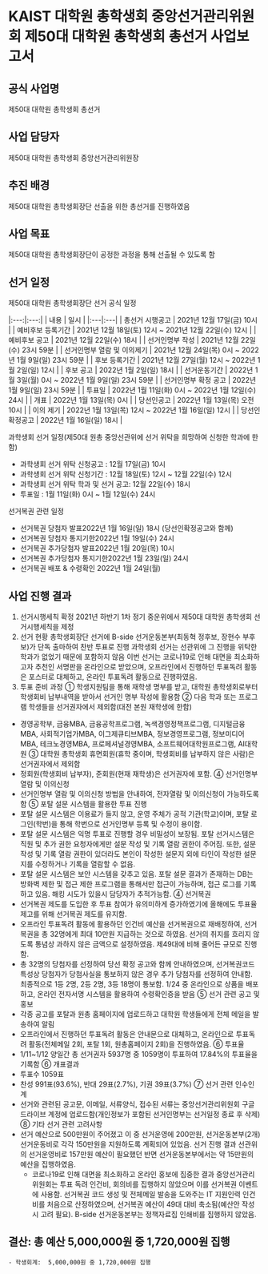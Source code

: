 KAIST 대학원 총학생회 중앙선거관리위원회 제50대 대학원 총학생회 총선거 사업보고서
==
## 공식 사업명
제50대 대학원 총학생회 총선거

## 사업 담당자
제50대 대학원 총학생회 중앙선거관리위원장

## 추진 배경
제50대 대학원 총학생회장단 선출을 위한 총선거를 진행하였음 

## 사업 목표
제50대 대학원 총학생회장단이 공정한 과정을 통해 선출될 수 있도록 함

## 선거 일정 
제50대 대학원 총학생회장단 선거 공식 일정

|:---:|:---:|
| 내용 | 일시 | 
|:---|:---|
| 총선거 시행공고 | 2021년 12월 17일(금) 10시 |
| 예비후보 등록기간 | 2021년 12월 18일(토) 12시 ~ 2021년 12월 22일(수) 12시 |
| 예비후보 공고 | 2021년 12월 22일(수) 18시 |
| 선거인명부 작성 | 2021년 12월 22일(수) 23시 59분 |
| 선거인명부 열람 및 이의제기 | 2021년 12월 24일(목) 0시 ~ 2022년 1월 9일(일) 23시 59분 |
| 후보 등록기간 | 2021년 12월 27일(월) 12시 ~ 2022년 1월 2일(일) 12시 |
| 후보 공고 | 2022년 1월 2일(일) 18시 |
| 선거운동기간 | 2022년 1월 3일(월) 0시 ~ 2022년 1월 9일(일) 23시 59분 |
| 선거인명부 확정 공고 | 2022년 1월 9일(일) 23시 59분 |
| 투표일 | 2022년 1월 11일(화) 0시 ~ 2022년 1월 12일(수) 24시 |
| 개표 | 2022년 1월 13일(목) 0시 |
| 당선인공고 | 2022년 1월 13일(목) 오전 10시 |
| 이의 제기 | 2022년 1월 13일(목) 12시 ~ 2022년 1월 16일(일) 12시 |
| 당선인확정공고 | 2022년 1월 16일(일) 18시 |

과학생회 선거 일정(제50대 원총 중앙선관위에 선거 위탁을 희망하여 신청한 학과에 한함)
   - 과학생회 선거 위탁 신청공고 : 12월 17일(금) 10시
   - 과학생회 선거 위탁 신청기간 : 12월 18일(토) 12시 ~ 12월 22일(수) 12시
   - 과학생회 선거 위탁 학과 및 선거 공고: 12월 22일(수) 18시
   - 투표일 : 1월 11일(화) 0시 ~ 1월 12일(수) 24시

선거복권 관련 일정 
   - 선거복권 당첨자 발표2022년 1월 16일(일) 18시 (당선인확정공고와 함께) 
   - 선거복권 당첨자 통지기한2022년 1월 19일(수) 24시 
   - 선거복권 추가당첨자 발표2022년 1월 20일(목) 10시
   - 선거복권 추가당첨자 통지기한2022년 1월 23일(일) 24시
   - 선거복권 배포 & 수령확인 2022년 1월 24일(월) 


## 사업 진행 결과 
1) 선거시행세칙 확정
2021년 하반기 1차 정기 중운위에서 제50대 대학원 총학생회 선거시행세칙을 제정
2) 선거 현황
총학생회장단 선거에 B-side 선거운동본부(최동혁 정후보, 장현수 부후보)가 단독 출마하여 찬반 투표로 진행
과학생회 선거는 선관위에 그 진행을 위탁한 학과가 없었기 때문에 포함하지 않음
이번 선거는 코로나19로 인해 대면을 최소화하고자 추천인 서명판을 온라인으로 받았으며, 오프라인에서 진행하던 투표독려 활동은 포스터로 대체하고, 온라인 투표독려 활동으로 진행하였음.
3) 투표 준비 과정
① 학생지원팀을 통해 재학생 명부를 받고, 대학원 총학생회로부터 학생회비 납부내역을 받아서 선거인 명부 작성에 활용함
② 다음 학과 또는 프로그램 학생들을 선거권자에서 제외함(대전 본원 재학생에 한함)
- 경영공학부, 금융MBA, 금융공학프로그램, 녹색경영정책프로그램, 디지털금융MBA, 사회적기업가MBA, 이그제큐티브MBA,  정보경영프로그램, 정보미디어MBA, 테크노경영MBA, 프로페셔널경영MBA, 소프트웨어대학원프로그램, AI대학원
③ 대학원 총학생회 휴면회원(휴학 중이며, 학생회비를 납부하지 않은 사람)은 선거권자에서 제외함
- 정회원(학생회비 납부자), 준회원(현재 재학생)은 선거권자에 포함. 
④ 선거인명부 열람 및 이의신청
- 선거인명부 열람 및 이의신청 방법을 안내하여, 전자열람 및 이의신청이 가능하도록 함
⑤ 포탈 설문 시스템을 활용한 투표 진행
- 포탈 설문 시스템은 이용료가 들지 않고, 운영 주체가 공적 기관(학교)이며, 포탈 로그인(학번)을 통해 학번으로 선거인명부 등록 및 수정이 용이함. 
- 포탈 설문 시스템은 익명 투표로 진행할 경우 비밀성이 보장됨. 포탈 선거시스템은 직원 및 추가 권한 요청자에게만 설문 작성 및 기록 열람 권한이 주어짐. 또한, 설문 작성 및 기록 열람 권한이 있더라도 본인이 작성한 설문지 외에 타인이 작성한 설문지를 수정하거나 기록을 열람할 수 없음. 
- 포탈 설문 시스템은 보안 시스템을 갖추고 있음. 포탈 설문 결과가 존재하는 DB는 방화벽 제한 및 접근 제한 프로그램을 통해서만 접근이 가능하며, 접근 로그를 기록하고 있음. 해킹 시도가 있을시 담당자가 추적가능함. 
④ 선거복권
- 선거복권 제도를 도입한 후 투표 참여가 유의미하게 증가하였기에 올해에도 투표율 제고를 위해 선거복권 제도를 유지함. 
- 오프라인 투표독려 활동에 활용하던 인건비 예산을 선거복권으로 재배정하여, 선거복권을 총 32명에게 최대 10만원 지급하는 것으로 하였음. 선거의 취지를 흐리지 않도록 통념상 과하지 않은 금액으로 설정하였음. 제49대에 비해 줄어든 규모로 진행함.
 - 총 32명의 당첨자를 선정하여 당선 확정 공고와 함께 안내하였으며, 선거복권코드 특성상 당첨자가 당첨사실을 통보하지 않은 경우 추가 당첨자를 선정하여 안내함. 최종적으로 1등 2명, 2등 2명, 3등 18명이 통보함. 1/24 중 온라인으로 상품을 배포하고, 온라인 전자서명 시스템을 활용하여 수령확인증을 받음
⑤ 선거 관련 공고 및 홍보
 - 각종 공고를 포탈과 원총 홈페이지에 업로드하고 대학원 학생들에게 전체 메일을 발송하여 알림
 - 오프라인에서 진행하던 투표독려 활동은 안내문으로 대체하고, 온라인으로 투표독려 활동(전체메일 2회, 포탈 1회, 원총홈페이지 2회)을 진행하였음.
⑥ 투표율
 - 1/11~1/12 양일간 총 선거권자 5937명 중 1059명이 투표하여 17.84%의 투표율을 기록함
⑥ 개표결과
 - 투표수 1059표 
 - 찬성 991표(93.6%), 반대 29표(2.7%), 기권 39표(3.7%)
⑦ 선거 관련 인수인계
 - 선거와 관련된 공고문, 이메일, 서류양식, 접수된 서류는 중앙선거관리위원회 구글 드라이브 계정에 업로드함(개인정보가 포함된 선거인명부는 선거일정 종료 후 삭제)
⑧ 기타 선거 관련 고려사항
 - 선거 예산으로 500만원이 주어졌고 이 중 선거운영에 200만원, 선거운동본부(2개) 선거운동비로 각각 150만원을 지원하도록 계획되어 있었음. 선거 진행 결과 선관위의 선거운영비로 157만원 예산이 필요했던 반면 선거운동본부에서는 약 15만원의 예산을 집행하였음. 
     - 코로나19로 인해 대면을 최소화하고 온라인 홍보에 집중한 결과 중앙선거관리위원회는 투표 독려 인건비, 회의비를 집행하지 않았으며 이를 선거복권 이벤트에 사용함. 선거복권 코드 생성 및 전체메일 발송을 도와주는 IT 지원인력 인건비를 처음으로 산정하였으며, 선거복권 예산이 49대 대비 축소됨(예산안 작성시 고려 필요). B-side 선거운동본부는 정책자료집 인쇄비를 집행하지 않았음. 

## 결산: 총 예산 5,000,000원 중 1,720,000원 집행 
    - 학생회계:  5,000,000원 중 1,720,000원 집행
